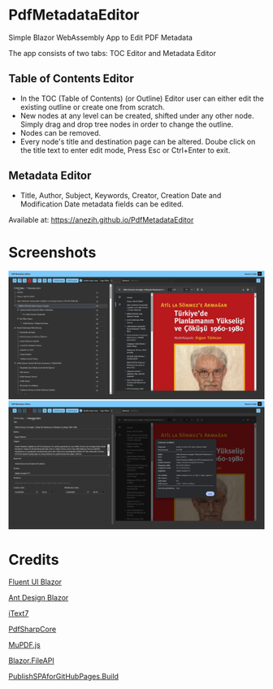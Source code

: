 # PdfMetadataEditor

Simple Blazor WebAssembly App to Edit PDF Metadata

The app consists of two tabs: TOC Editor and Metadata Editor

## Table of Contents Editor

- In the TOC (Table of Contents) (or Outline) Editor user can either edit the existing outline or create one from scratch.
- New nodes at any level can be created, shifted under any other node. Simply drag and drop tree nodes in order to change the outline.
- Nodes can be removed.
- Every node's title and destination page can be altered. Doube click on the title text to enter edit mode, Press Esc or Ctrl+Enter to exit.

## Metadata Editor

- Title, Author, Subject, Keywords, Creator, Creation Date and Modification Date metadata fields can be edited.

Available at: https://anezih.github.io/PdfMetadataEditor

# Screenshots

![Outline Editor](res/toc-editor.png)
![Metadata Editor](res/metadata-editor.png)

# Credits

[Fluent UI Blazor](https://www.fluentui-blazor.net/)

[Ant Design Blazor](https://antblazor.com/en-US/)

[iText7](https://github.com/itext/itext-dotnet)

[PdfSharpCore](https://github.com/ststeiger/PdfSharpCore)

[MuPDF.js](https://github.com/ArtifexSoftware/mupdf.js)

[Blazor.FileAPI](https://github.com/KristofferStrube/Blazor.FileAPI)

[PublishSPAforGitHubPages.Build](https://github.com/jsakamoto/PublishSPAforGitHubPages.Build)